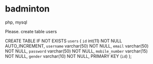 # badminton
php, mysql

Please. create table users

CREATE TABLE IF NOT EXISTS `users` (
 `id` int(11) NOT NULL AUTO_INCREMENT,
 `username` varchar(50) NOT NULL,
 `email` varchar(50) NOT NULL,
 `password` varchar(50) NOT NULL,
 `mobile_number` varchar(15) NOT NULL,
 `gender` varchar(10) NOT NULL,
 PRIMARY KEY (`id`)
 );
